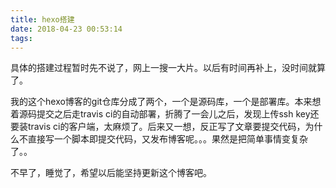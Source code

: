 ```yaml
---
title: hexo搭建
date: 2018-04-23 00:53:14
tags:
---
```


具体的搭建过程暂时先不说了，网上一搜一大片。以后有时间再补上，没时间就算了。  

我的这个hexo博客的git仓库分成了两个，一个是源码库，一个是部署库。本来想着源码提交之后走travis ci的自动部署，折腾了一会儿之后，发现上传ssh key还要装travis ci的客户端，太麻烦了。后来又一想，反正写了文章要提交代码，为什么不直接写一个脚本即提交代码，又发布博客呢。。。果然是把简单事情变复杂了。。

不早了，睡觉了，希望以后能坚持更新这个博客吧。
